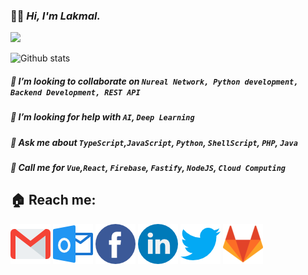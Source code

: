 ### 🙋‍♂️ ***Hi, I'm Lakmal.***
![](https://komarev.com/ghpvc/?username=Lakmal&label=PROFILE+VIEWS&color=brightgreen)

![Github stats](https://github-readme-stats.vercel.app/api?username=Lakmal98&theme=vue&show_icons=true&count_private=true&hide_title=true)


##### 👯 I’m looking to collaborate on `Nureal Network, Python development, Backend Development, REST API`
##### 🤔 I’m looking for help with *`AI`*, *`Deep Learning`*
##### 💬 Ask me about *`TypeScript`*,*`JavaScript`*, *`Python`*, *`ShellScript`*, *`PHP`*, *`Java`* 
##### 💬 Call me for *`Vue`*,*`React`*, *`Firebase`*, *`Fastify`*, *`NodeJS`*, *`Cloud Computing`* 

## 🏠 Reach me:

[](**[https://lakmal.me](https://www.lakmal.me)**)
 
[![Gmail](/images/gm.png)](mailto:lakmalepp@gmail.com)
[![HotMail](/images/hm.png)](mailto:lakmalepp@hotmail.com)
[![Facebook](/images/fb.png)](https://www.facebook.com/LakmalEpp)
[![LinkedIn](/images/li.png)](https://www.linkedin.com/in/lakmal98)
[![Twitter](/images/tw.png)](https://www.twitter.com/LakmalEpp)
[![GitLab](/images/gl.png)](https://www.gitlab.com/Lakmal98)
